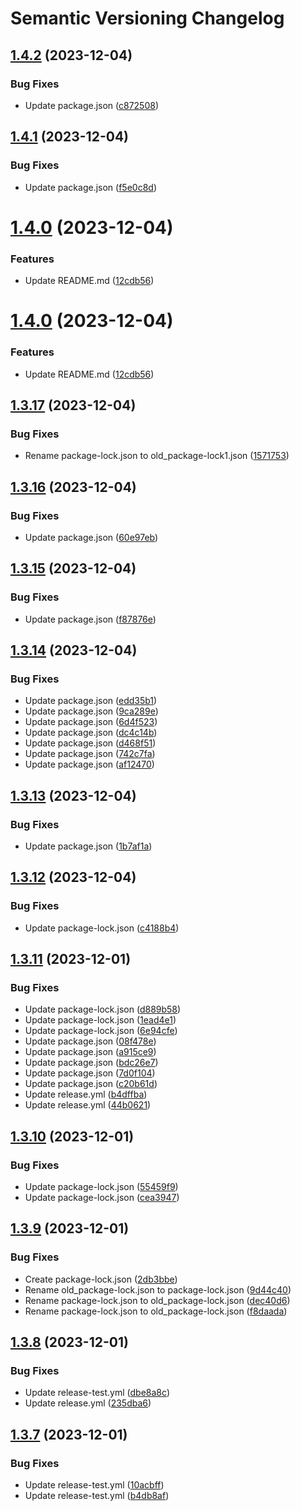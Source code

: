 # Semantic Versioning Changelog

## [1.4.2](https://github.com/RhysHoad/Test-Actions/compare/v1.4.1...v1.4.2) (2023-12-04)


### Bug Fixes

* Update package.json ([c872508](https://github.com/RhysHoad/Test-Actions/commit/c87250823f3e005eb8665e5dfe6e49f2f1e73655))

## [1.4.1](https://github.com/RhysHoad/Test-Actions/compare/v1.4.0...v1.4.1) (2023-12-04)


### Bug Fixes

* Update package.json ([f5e0c8d](https://github.com/RhysHoad/Test-Actions/commit/f5e0c8d9fac3c535f679bf0dc286985eadc81309))

# [1.4.0](https://github.com/RhysHoad/Test-Actions/compare/v1.3.17...v1.4.0) (2023-12-04)


### Features

* Update README.md ([12cdb56](https://github.com/RhysHoad/Test-Actions/commit/12cdb562a45890a8b17753a3fd6bd36703052ca3))

# [1.4.0](https://github.com/RhysHoad/Test-Actions/compare/v1.3.17...v1.4.0) (2023-12-04)


### Features

* Update README.md ([12cdb56](https://github.com/RhysHoad/Test-Actions/commit/12cdb562a45890a8b17753a3fd6bd36703052ca3))

## [1.3.17](https://github.com/RhysHoad/Test-Actions/compare/v1.3.16...v1.3.17) (2023-12-04)


### Bug Fixes

* Rename package-lock.json to old_package-lock1.json ([1571753](https://github.com/RhysHoad/Test-Actions/commit/15717537e6d55f5c97ef1da077521c9199970b25))

## [1.3.16](https://github.com/RhysHoad/Test-Actions/compare/v1.3.15...v1.3.16) (2023-12-04)


### Bug Fixes

* Update package.json ([60e97eb](https://github.com/RhysHoad/Test-Actions/commit/60e97eb4b70d80b6ca44e1af27ad865045e91a6c))

## [1.3.15](https://github.com/RhysHoad/Test-Actions/compare/v1.3.14...v1.3.15) (2023-12-04)


### Bug Fixes

* Update package.json ([f87876e](https://github.com/RhysHoad/Test-Actions/commit/f87876eb93d7571dfd3549a85af900a28567b05b))

## [1.3.14](https://github.com/RhysHoad/Test-Actions/compare/v1.3.13...v1.3.14) (2023-12-04)


### Bug Fixes

* Update package.json ([edd35b1](https://github.com/RhysHoad/Test-Actions/commit/edd35b11224c72e5eb08cb8f450bded30ddda150))
* Update package.json ([9ca289e](https://github.com/RhysHoad/Test-Actions/commit/9ca289e4799699c2c989909ce5ab6699b3c7ff91))
* Update package.json ([6d4f523](https://github.com/RhysHoad/Test-Actions/commit/6d4f523cc9b5d6cb6173139fdde8a04bd0bf62fa))
* Update package.json ([dc4c14b](https://github.com/RhysHoad/Test-Actions/commit/dc4c14b7c0626071b753a50421d4942738e5fd90))
* Update package.json ([d468f51](https://github.com/RhysHoad/Test-Actions/commit/d468f510874d3de78d6e6da9dffce242e2d4aa85))
* Update package.json ([742c7fa](https://github.com/RhysHoad/Test-Actions/commit/742c7fa06d0cc3acfb2914d9bcd76472e31ff151))
* Update package.json ([af12470](https://github.com/RhysHoad/Test-Actions/commit/af12470e0fc97cb58da2517c3f0479ed2bc74b78))

## [1.3.13](https://github.com/RhysHoad/Test-Actions/compare/v1.3.12...v1.3.13) (2023-12-04)


### Bug Fixes

* Update package.json ([1b7af1a](https://github.com/RhysHoad/Test-Actions/commit/1b7af1a259500b124b32ed5befedf0102d0f1419))

## [1.3.12](https://github.com/RhysHoad/Test-Actions/compare/v1.3.11...v1.3.12) (2023-12-04)


### Bug Fixes

* Update package-lock.json ([c4188b4](https://github.com/RhysHoad/Test-Actions/commit/c4188b4a1ac753c05b14e20ffcd293ec1ccafe25))

## [1.3.11](https://github.com/RhysHoad/Test-Actions/compare/v1.3.10...v1.3.11) (2023-12-01)


### Bug Fixes

* Update package-lock.json ([d889b58](https://github.com/RhysHoad/Test-Actions/commit/d889b58279c51106e0c4a5ad65c690ce6cbe9c8c))
* Update package-lock.json ([1ead4e1](https://github.com/RhysHoad/Test-Actions/commit/1ead4e197cced73098248b7692bf6b18279f5993))
* Update package-lock.json ([6e94cfe](https://github.com/RhysHoad/Test-Actions/commit/6e94cfe4d143c864f261492a62c54efe6fc8dbb1))
* Update package.json ([08f478e](https://github.com/RhysHoad/Test-Actions/commit/08f478e6fe26c396fc658f69695876ca5bc25742))
* Update package.json ([a915ce9](https://github.com/RhysHoad/Test-Actions/commit/a915ce92208d97cf429b8db0a73e9400dfe3adab))
* Update package.json ([bdc26e7](https://github.com/RhysHoad/Test-Actions/commit/bdc26e7eab5a95767920f148a267b794edc00a6b))
* Update package.json ([7d0f104](https://github.com/RhysHoad/Test-Actions/commit/7d0f1040a05be46a63a1b209405e173a43fa89e0))
* Update package.json ([c20b61d](https://github.com/RhysHoad/Test-Actions/commit/c20b61d21077f63114131e812ff41ba5bfa93d2b))
* Update release.yml ([b4dffba](https://github.com/RhysHoad/Test-Actions/commit/b4dffba8d69f1a975db2ea12d3ab67b340eefdca))
* Update release.yml ([44b0621](https://github.com/RhysHoad/Test-Actions/commit/44b062140cc36e355659fd2882f728dd42f51641))

## [1.3.10](https://github.com/RhysHoad/Test-Actions/compare/v1.3.9...v1.3.10) (2023-12-01)


### Bug Fixes

* Update package-lock.json ([55459f9](https://github.com/RhysHoad/Test-Actions/commit/55459f9c645b7713ef6cf6877cee1bf223bda375))
* Update package-lock.json ([cea3947](https://github.com/RhysHoad/Test-Actions/commit/cea39472a70ee0515c54543688443dcd0cfc1575))

## [1.3.9](https://github.com/RhysHoad/Test-Actions/compare/v1.3.8...v1.3.9) (2023-12-01)


### Bug Fixes

* Create package-lock.json ([2db3bbe](https://github.com/RhysHoad/Test-Actions/commit/2db3bbe05463d20a44e84160f28e977a46bced40))
* Rename old_package-lock.json to package-lock.json ([9d44c40](https://github.com/RhysHoad/Test-Actions/commit/9d44c40919feaf7448cb0a308491ddcebd25c362))
* Rename package-lock.json to old_package-lock.json ([dec40d6](https://github.com/RhysHoad/Test-Actions/commit/dec40d633ddb20f979fda58bffaefe5b1e92334b))
* Rename package-lock.json to old_package-lock.json ([f8daada](https://github.com/RhysHoad/Test-Actions/commit/f8daada221a5c76a5644805a37327fd95d37c3ec))

## [1.3.8](https://github.com/RhysHoad/Test-Actions/compare/v1.3.7...v1.3.8) (2023-12-01)


### Bug Fixes

* Update release-test.yml ([dbe8a8c](https://github.com/RhysHoad/Test-Actions/commit/dbe8a8ce7fe3889fe8ec4e355c67fb95609b9d98))
* Update release.yml ([235dba6](https://github.com/RhysHoad/Test-Actions/commit/235dba6c9d84e6a9cce0609a528e100d91e783d2))

## [1.3.7](https://github.com/RhysHoad/Test-Actions/compare/v1.3.6...v1.3.7) (2023-12-01)


### Bug Fixes

* Update release-test.yml ([10acbff](https://github.com/RhysHoad/Test-Actions/commit/10acbff61a40ac14c378e3466bab1d029059364c))
* Update release-test.yml ([b4db8af](https://github.com/RhysHoad/Test-Actions/commit/b4db8af93929cfedb395c7cd354d6aaac7cbe403))

